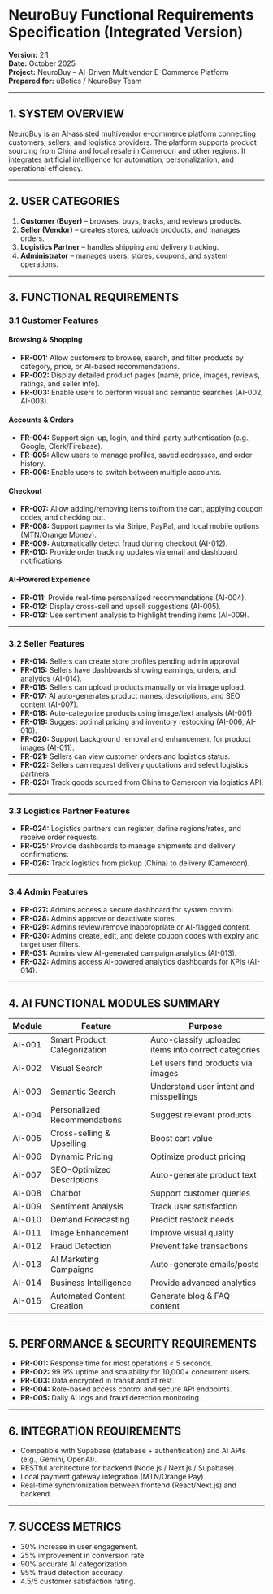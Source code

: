 # NeuroBuy Functional Requirements Specification (Integrated Version)

**Version:** 2.1  
**Date:** October 2025  
**Project:** NeuroBuy – AI-Driven Multivendor E-Commerce Platform  
**Prepared for:** uBotics / NeuroBuy Team  

---

## 1. SYSTEM OVERVIEW
NeuroBuy is an AI-assisted multivendor e-commerce platform connecting customers, sellers, and logistics providers. The platform supports product sourcing from China and local resale in Cameroon and other regions. It integrates artificial intelligence for automation, personalization, and operational efficiency.

---

## 2. USER CATEGORIES
1. **Customer (Buyer)** – browses, buys, tracks, and reviews products.  
2. **Seller (Vendor)** – creates stores, uploads products, and manages orders.  
3. **Logistics Partner** – handles shipping and delivery tracking.  
4. **Administrator** – manages users, stores, coupons, and system operations.  

---

## 3. FUNCTIONAL REQUIREMENTS

### 3.1 Customer Features
#### Browsing & Shopping
- **FR-001:** Allow customers to browse, search, and filter products by category, price, or AI-based recommendations.  
- **FR-002:** Display detailed product pages (name, price, images, reviews, ratings, and seller info).  
- **FR-003:** Enable users to perform visual and semantic searches (AI-002, AI-003).  

#### Accounts & Orders
- **FR-004:** Support sign-up, login, and third-party authentication (e.g., Google, Clerk/Firebase).  
- **FR-005:** Allow users to manage profiles, saved addresses, and order history.  
- **FR-006:** Enable users to switch between multiple accounts.  

#### Checkout
- **FR-007:** Allow adding/removing items to/from the cart, applying coupon codes, and checking out.  
- **FR-008:** Support payments via Stripe, PayPal, and local mobile options (MTN/Orange Money).  
- **FR-009:** Automatically detect fraud during checkout (AI-012).  
- **FR-010:** Provide order tracking updates via email and dashboard notifications.  

#### AI-Powered Experience
- **FR-011:** Provide real-time personalized recommendations (AI-004).  
- **FR-012:** Display cross-sell and upsell suggestions (AI-005).  
- **FR-013:** Use sentiment analysis to highlight trending items (AI-009).  

---

### 3.2 Seller Features
- **FR-014:** Sellers can create store profiles pending admin approval.  
- **FR-015:** Sellers have dashboards showing earnings, orders, and analytics (AI-014).  
- **FR-016:** Sellers can upload products manually or via image upload.  
- **FR-017:** AI auto-generates product names, descriptions, and SEO content (AI-007).  
- **FR-018:** Auto-categorize products using image/text analysis (AI-001).  
- **FR-019:** Suggest optimal pricing and inventory restocking (AI-006, AI-010).  
- **FR-020:** Support background removal and enhancement for product images (AI-011).  
- **FR-021:** Sellers can view customer orders and logistics status.  
- **FR-022:** Sellers can request delivery quotations and select logistics partners.  
- **FR-023:** Track goods sourced from China to Cameroon via logistics API.  

---

### 3.3 Logistics Partner Features
- **FR-024:** Logistics partners can register, define regions/rates, and receive order requests.  
- **FR-025:** Provide dashboards to manage shipments and delivery confirmations.  
- **FR-026:** Track logistics from pickup (China) to delivery (Cameroon).  

---

### 3.4 Admin Features
- **FR-027:** Admins access a secure dashboard for system control.  
- **FR-028:** Admins approve or deactivate stores.  
- **FR-029:** Admins review/remove inappropriate or AI-flagged content.  
- **FR-030:** Admins create, edit, and delete coupon codes with expiry and target user filters.  
- **FR-031:** Admins view AI-generated campaign analytics (AI-013).  
- **FR-032:** Admins access AI-powered analytics dashboards for KPIs (AI-014).  

---

## 4. AI FUNCTIONAL MODULES SUMMARY

| **Module** | **Feature** | **Purpose** |
|-------------|-------------|-------------|
| AI-001 | Smart Product Categorization | Auto-classify uploaded items into correct categories |
| AI-002 | Visual Search | Let users find products via images |
| AI-003 | Semantic Search | Understand user intent and misspellings |
| AI-004 | Personalized Recommendations | Suggest relevant products |
| AI-005 | Cross-selling & Upselling | Boost cart value |
| AI-006 | Dynamic Pricing | Optimize product pricing |
| AI-007 | SEO-Optimized Descriptions | Auto-generate product text |
| AI-008 | Chatbot | Support customer queries |
| AI-009 | Sentiment Analysis | Track user satisfaction |
| AI-010 | Demand Forecasting | Predict restock needs |
| AI-011 | Image Enhancement | Improve visual quality |
| AI-012 | Fraud Detection | Prevent fake transactions |
| AI-013 | AI Marketing Campaigns | Auto-generate emails/posts |
| AI-014 | Business Intelligence | Provide advanced analytics |
| AI-015 | Automated Content Creation | Generate blog & FAQ content |

---

## 5. PERFORMANCE & SECURITY REQUIREMENTS
- **PR-001:** Response time for most operations < 5 seconds.  
- **PR-002:** 99.9% uptime and scalability for 10,000+ concurrent users.  
- **PR-003:** Data encrypted in transit and at rest.  
- **PR-004:** Role-based access control and secure API endpoints.  
- **PR-005:** Daily AI logs and fraud detection monitoring.  

---

## 6. INTEGRATION REQUIREMENTS
- Compatible with Supabase (database + authentication) and AI APIs (e.g., Gemini, OpenAI).  
- RESTful architecture for backend (Node.js / Next.js / Supabase).  
- Local payment gateway integration (MTN/Orange Pay).  
- Real-time synchronization between frontend (React/Next.js) and backend.  

---

## 7. SUCCESS METRICS
- 30% increase in user engagement.  
- 25% improvement in conversion rate.  
- 90% accurate AI categorization.  
- 95% fraud detection accuracy.  
- 4.5/5 customer satisfaction rating.  
